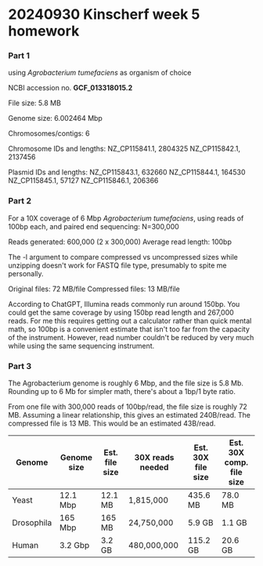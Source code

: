 # 20240930 Kinscherf week 5 homework

### Part 1
using *Agrobacterium tumefaciens* as organism of choice

NCBI accession no. **GCF_013318015.2**

File size: 5.8 MB

Genome size: 6.002464 Mbp

Chromosomes/contigs: 6

Chromosome IDs and lengths:
NZ_CP115841.1, 2804325
NZ_CP115842.1, 2137456

Plasmid IDs and lengths:
NZ_CP115843.1, 632660
NZ_CP115844.1, 164530
NZ_CP115845.1, 57127
NZ_CP115846.1, 206366

### Part 2

For a 10X coverage of 6 Mbp *Agrobacterium tumefaciens*, using reads of 100bp each, and paired end sequencing:
N=300,000

Reads generated: 600,000 (2 x 300,000)
Average read length: 100bp

The -l argument to compare compressed vs uncompressed sizes while unzipping doesn't work for FASTQ file type, presumably to spite me personally.

Original files: 72 MB/file
Compressed files: 13 MB/file

According to ChatGPT, Illumina reads commonly run around 150bp. You could get the same coverage by using 150bp read length and 267,000 reads. For me this requires getting out a calculator rather than quick mental math, so 100bp is a convenient estimate that isn't too far from the capacity of the instrument. However, read number couldn't be reduced by very much while using the same sequencing instrument.

### Part 3

The Agrobacterium genome is roughly 6 Mbp, and the file size is 5.8 Mb. Rounding up to 6 Mb for simpler math, there's about a 1bp/1 byte ratio.

From one file with 300,000 reads of 100bp/read, the file size is roughly 72 MB. Assuming a linear relationship, this gives an estimated 240B/read. The compressed file is 13 MB. This would be an estimated 43B/read.

| Genome     | Genome size | Est. file size | 30X reads needed | Est. 30X file size | Est. 30X comp. file size|
|------------|-------------|----------------|------------------|--------------------|-------------------------|
| Yeast      | 12.1 Mbp    | 12.1 MB        | 1,815,000        | 435.6 MB           | 78.0 MB                 |
| Drosophila | 165 Mbp     | 165 MB         | 24,750,000       | 5.9 GB             | 1.1 GB                  |
| Human      | 3.2 Gbp     | 3.2 GB         | 480,000,000      | 115.2 GB           | 20.6 GB                 |

